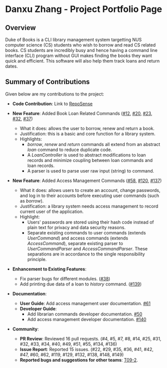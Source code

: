 # Danxu Zhang - Project Portfolio Page

## Overview
Duke of Books is a CLI library management system targetting NUS computer science (CS) students who wish to borrow and read CS related books. CS students are incredibly busy and hence having a command line interface (CLI) program without GUI makes finding the books they want quick and efficient. This software will also help them track loans and return dates.


## Summary of Contributions

Given below are my contributions to the project:

* **Code Contribution**:
Link to [RepoSense](https://nus-cs2113-ay2223s2.github.io/tp-dashboard/?search=danxu&sort=groupTitle&sortWithin=title&timeframe=commit&mergegroup=&groupSelect=groupByRepos&breakdown=true&checkedFileTypes=docs~functional-code~test-code~other&since=2023-02-17&tabOpen=true&tabType=zoom&zA=danxuZhang&zR=AY2223S2-CS2113-F10-4%2Ftp%5Bmaster%5D&zACS=162.8&zS=2023-02-17&zFS=danxu&zU=2023-04-08&zMG=false&zFTF=commit&zFGS=groupByRepos&zFR=false)

* **New Feature**: Added Book Loan Related Commands ([#12](https://github.com/AY2223S2-CS2113-F10-4/tp/pull/12), 
  [#20](https://github.com/AY2223S2-CS2113-F10-4/tp/pull/20), [#23](https://github.com/AY2223S2-CS2113-F10-4/tp/pull/23), [#32](https://github.com/AY2223S2-CS2113-F10-4/tp/pull/32), [#37](https://github.com/AY2223S2-CS2113-F10-4/tp/pull/37))
  * What it does: allows the user to borrow, renew and return a book. 
  * Justification: this is a basic and core function for a library system.
  * Highlights: 
    * _borrow_, _renew_ and _return_ commands all extend from an abstract _loan_ command to reduce 
      duplicate code. 
    * A _LoanController_ is used to abstract modifications to loan records and minimize coupling 
      between loan commands and loan records. 
    * A parser is used to parse user raw input (string) to command.

* **New Feature**: Added Access Management Commands ([#58](https://github.com/AY2223S2-CS2113-F10-4/tp/pull/58), 
  [#120](https://github.com/AY2223S2-CS2113-F10-4/tp/pull/120), [#137](https://github.com/AY2223S2-CS2113-F10-4/tp/pull/137)) 
  * What it does: allows users to create an account, change passwords, and log in to their accounts before executing 
user commands (such as _borrow_). 
  * Justification: a library system needs access management to record current user of the application.
  * Highlight:
    * Users' passwords are stored using their hash code instead of plain text for privacy and data security reasons.
    * Separate existing commands to user commands (extends _UserCommand_) and access commands (extends 
      _AccessCommand_), separate existing parser to _UserCommandParser_ and _AccessCommandParser_. These separations 
      are in accordance to the single responsibility principle.

* **Enhancement to Existing Features**: 
  * Fix parser bugs for different modules. ([#38](https://github.com/AY2223S2-CS2113-F10-4/tp/pull/38))
  * Add printing due data of a loan to _history_ command. ([#139](https://github.com/AY2223S2-CS2113-F10-4/tp/pull/139))

* **Documentation**:
  * **User Guide**: Add access management user documentation. [#61](https://github.com/AY2223S2-CS2113-F10-4/tp/pull/61) 
  * **Developer Guide**: 
    * Add librarian commands developer documentation. [#50](https://github.com/AY2223S2-CS2113-F10-4/tp/pull/50)
    * Add access management developer documentation. [#140](https://github.com/AY2223S2-CS2113-F10-4/tp/pull/140)

* **Community**:
  * **PR Review**: Reviewed 16 pull requests. (#4, #5, #7, #8, #14, #25, #31, #32, #33, #34, #40, #49, #51, #55, #134,
    #136)
  * **Issue Report**: Reported 15 issues. (#22, #29, #35, #36, #41, #42, #47, #60, #62, #119, #129, #132, #138, #148,
    #149) 
  * **Reported bugs and suggestions for other teams**: [T09-2](https://github.com/AY2223S2-CS2113T-T09-2/tp).